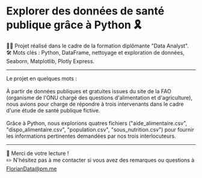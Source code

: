 # Explorer des données de santé publique grâce à Python 🎗

👨‍🎓 Projet réalisé dans le cadre de la formation diplômante "Data Analyst".<br>
🛠 Mots clés : Python, DataFrame, nettoyage et exploration de données, Seaborn, Matplotlib, Plotly Express.

---

Le projet en quelques mots :<br>
<br>À partir de données publiques et gratuites issues du site de la FAO (organisme de l'ONU chargé des questions d'alimentation et d'agriculture), nous avions pour charge de répondre à trois intervenants dans le cadre d'une étude de santé publique fictive.
<br>
<br>
Grâce à Python, nous explorions quatres fichiers ("aide_alimentaire.csv", "dispo_alimentaire.csv", "population.csv", "sous_nutrition.csv") pour fournir les informations pertinentes demandées par nos trois interlocuteurs.
<br>


---

👋 Merci de votre lecture !<br>
✏️ N'hésitez pas à me contacter si vous avez des remarques ou questions à FlorianData@pm.me 
